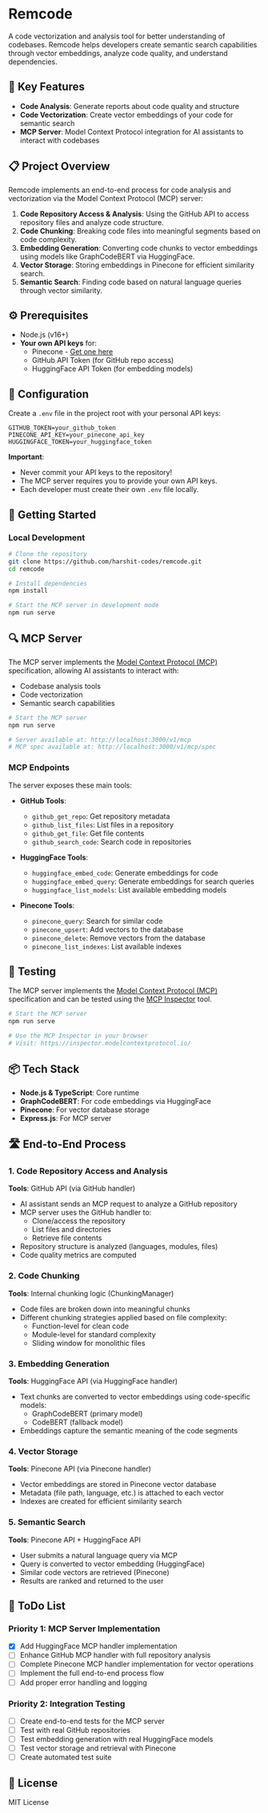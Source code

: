 # Remcode

A code vectorization and analysis tool for better understanding of codebases. Remcode helps developers create semantic search capabilities through vector embeddings, analyze code quality, and understand dependencies.

## 🚀 Key Features

- **Code Analysis**: Generate reports about code quality and structure
- **Code Vectorization**: Create vector embeddings of your code for semantic search
- **MCP Server**: Model Context Protocol integration for AI assistants to interact with codebases

## 📋 Project Overview

Remcode implements an end-to-end process for code analysis and vectorization via the Model Context Protocol (MCP) server:

1. **Code Repository Access & Analysis**: Using the GitHub API to access repository files and analyze code structure.
2. **Code Chunking**: Breaking code files into meaningful segments based on code complexity.
3. **Embedding Generation**: Converting code chunks to vector embeddings using models like GraphCodeBERT via HuggingFace.
4. **Vector Storage**: Storing embeddings in Pinecone for efficient similarity search.
5. **Semantic Search**: Finding code based on natural language queries through vector similarity.

## ⚙️ Prerequisites

- Node.js (v16+)
- **Your own API keys** for:
  - Pinecone - [Get one here](https://www.pinecone.io/)
  - GitHub API Token (for GitHub repo access)
  - HuggingFace API Token (for embedding models)

## 🔑 Configuration

Create a `.env` file in the project root with your personal API keys:

```
GITHUB_TOKEN=your_github_token
PINECONE_API_KEY=your_pinecone_api_key
HUGGINGFACE_TOKEN=your_huggingface_token
```

**Important**: 
- Never commit your API keys to the repository!
- The MCP server requires you to provide your own API keys.
- Each developer must create their own `.env` file locally.

## 🚀 Getting Started

### Local Development

```bash
# Clone the repository
git clone https://github.com/harshit-codes/remcode.git
cd remcode

# Install dependencies
npm install

# Start the MCP server in development mode
npm run serve
```

## 🔍 MCP Server

The MCP server implements the [Model Context Protocol (MCP)](https://modelcontextprotocol.io/) specification, allowing AI assistants to interact with:
- Codebase analysis tools
- Code vectorization
- Semantic search capabilities

```bash
# Start the MCP server
npm run serve

# Server available at: http://localhost:3000/v1/mcp
# MCP spec available at: http://localhost:3000/v1/mcp/spec
```

### MCP Endpoints

The server exposes these main tools:

- **GitHub Tools**:
  - `github_get_repo`: Get repository metadata
  - `github_list_files`: List files in a repository
  - `github_get_file`: Get file contents
  - `github_search_code`: Search code in repositories

- **HuggingFace Tools**:
  - `huggingface_embed_code`: Generate embeddings for code
  - `huggingface_embed_query`: Generate embeddings for search queries
  - `huggingface_list_models`: List available embedding models

- **Pinecone Tools**:
  - `pinecone_query`: Search for similar code
  - `pinecone_upsert`: Add vectors to the database
  - `pinecone_delete`: Remove vectors from the database
  - `pinecone_list_indexes`: List available indexes

## 🧪 Testing

The MCP server implements the [Model Context Protocol (MCP)](https://modelcontextprotocol.io/) specification and can be tested using the [MCP Inspector](https://modelcontextprotocol.io/docs/tools/inspector) tool.

```bash
# Start the MCP server
npm run serve

# Use the MCP Inspector in your browser
# Visit: https://inspector.modelcontextprotocol.io/
```

## 📦 Tech Stack

- **Node.js & TypeScript**: Core runtime
- **GraphCodeBERT**: For code embeddings via HuggingFace
- **Pinecone**: For vector database storage
- **Express.js**: For MCP server

## 🛣️ End-to-End Process

### 1. Code Repository Access and Analysis
**Tools**: GitHub API (via GitHub handler)
- AI assistant sends an MCP request to analyze a GitHub repository
- MCP server uses the GitHub handler to:
  - Clone/access the repository
  - List files and directories
  - Retrieve file contents
- Repository structure is analyzed (languages, modules, files)
- Code quality metrics are computed

### 2. Code Chunking
**Tools**: Internal chunking logic (ChunkingManager)
- Code files are broken down into meaningful chunks
- Different chunking strategies applied based on file complexity:
  - Function-level for clean code
  - Module-level for standard complexity
  - Sliding window for monolithic files

### 3. Embedding Generation
**Tools**: HuggingFace API (via HuggingFace handler)
- Text chunks are converted to vector embeddings using code-specific models:
  - GraphCodeBERT (primary model)
  - CodeBERT (fallback model)
- Embeddings capture the semantic meaning of the code segments

### 4. Vector Storage
**Tools**: Pinecone API (via Pinecone handler)
- Vector embeddings are stored in Pinecone vector database
- Metadata (file path, language, etc.) is attached to each vector
- Indexes are created for efficient similarity search

### 5. Semantic Search
**Tools**: Pinecone API + HuggingFace API
- User submits a natural language query via MCP
- Query is converted to vector embedding (HuggingFace)
- Similar code vectors are retrieved (Pinecone)
- Results are ranked and returned to the user

## 📝 ToDo List

### Priority 1: MCP Server Implementation
- [x] Add HuggingFace MCP handler implementation
- [ ] Enhance GitHub MCP handler with full repository analysis
- [ ] Complete Pinecone MCP handler implementation for vector operations
- [ ] Implement the full end-to-end process flow
- [ ] Add proper error handling and logging

### Priority 2: Integration Testing
- [ ] Create end-to-end tests for the MCP server
- [ ] Test with real GitHub repositories
- [ ] Test embedding generation with real HuggingFace models
- [ ] Test vector storage and retrieval with Pinecone
- [ ] Create automated test suite

## 📄 License

MIT License
